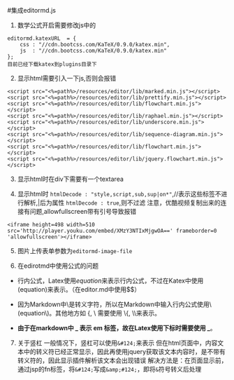 #集成editormd.js
1. 数学公式开启需要修改js中的 
```
editormd.katexURL  = {
    css : "//cdn.bootcss.com/KaTeX/0.9.0/katex.min",
    js  : "//cdn.bootcss.com/KaTeX/0.9.0/katex.min"
};
目前已经下载katex到plugins目录下

```
2. 显示html需要引入一下js,否则会报错
```
<script src="<%=path%>/resources/editor/lib/marked.min.js"></script>
<script src="<%=path%>/resources/editor/lib/prettify.min.js"></script>
<script src="<%=path%>/resources/editor/lib/flowchart.min.js"></script>
<script src="<%=path%>/resources/editor/lib/raphael.min.js"></script>
<script src="<%=path%>/resources/editor/lib/underscore.min.js"></script>
<script src="<%=path%>/resources/editor/lib/sequence-diagram.min.js"></script>
<script src="<%=path%>/resources/editor/lib/flowchart.min.js"></script>
<script src="<%=path%>/resources/editor/lib/jquery.flowchart.min.js"></script>
```
3. 显示html时在div下需要有一个textarea

4. 显示html时
`htmlDecode : "style,script,sub,sup|on*"`,//表示这些标签不进行解析,|后为属性
`htmlDecode : true`,则不过滤
注意，优酷视频复制出来的连接有问题,allowfullscreen带有引号导致报错
```
<iframe height=498 width=510 src='http://player.youku.com/embed/XMzY3NTIxMjgwOA==' frameborder=0 'allowfullscreen'></iframe>
```
5. 图片上传表单参数为`editormd-image-file`

6. 在edirotmd中使用公式的问题
- 行内公式，Latex使用$equation$来表示行内公式，不过在Katex中使用\(equation\)来表示。（在editor.md中使用$$）

- 因为Markdown中\是转义字符，所以在Markdown中输入行内公式使用\\(equation\\)。其他地方如 \{, \\ 需要使用 \\{, \\\\来表示。

- **由于在markdown中 _ 表示 em 标签，故在Latex使用下标时需要使用 \_**。

7. 关于竖杠
一般情况下，竖杠可以使用`&#124;`来表示
但在html页面中，内容文本中的转义符已经正常显示，因此再使用jquery获取该文本内容时，是不带有转义符的，因此显示插件解析该文本会出现错误
解决方法是：在页面显示前，通过jsp的fn标签，将`&#124;`写成`&amp;#124;`，即将`&`符号转义后处理